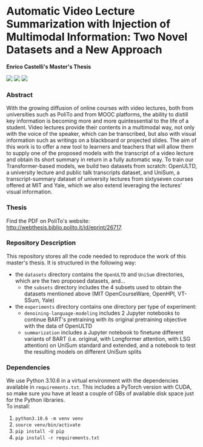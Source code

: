 # Automatic Video Lecture Summarization with Injection of Multimodal Information: Two Novel Datasets and a New Approach
**Enrico Castelli's Master's Thesis**  
  
![](https://img.shields.io/badge/Python-3.10.6-brightgreen) ![](https://img.shields.io/badge/License-GPLv3-orange) [![](https://img.shields.io/badge/PDF-Here-cyan)](http://webthesis.biblio.polito.it/id/eprint/26717)

### Abstract

With the growing diffusion of online courses with video lectures, both from universities such as PoliTo and from MOOC platforms, the ability to distill key information is becoming more and more quintessential to the life of a student. Video lectures provide their contents in a multimodal way, not only with the voice of the speaker, which can be transcribed, but also with visual information such as writings on a blackboard or projected slides. The aim of this work is to offer a new tool to learners and teachers that will allow them to supply one of the proposed models with the transcript of a video lecture and obtain its short summary in return in a fully automatic way. To train our Transformer-based models, we build two datasets from scratch: OpenULTD, a university lecture and public talk transcripts dataset, and UniSum, a transcript-summary dataset of university lectures from sixtyseven courses offered at MIT and Yale, which we also extend leveraging the lectures’ visual information.

### Thesis

Find the PDF on PoliTo's website: http://webthesis.biblio.polito.it/id/eprint/26717.

### Repository Description

This repository stores all the code needed to reproduce the work of this master's thesis. It is structured in the following way:
- the `datasets` directory contains the `OpenULTD` and `UniSum` directories, which are the two proposed datasets, and...
  - the `subsets` directory includes the 4 subsets used to obtain the datasets mentioned above (MIT OpenCourseWare, OpenHPI, VT-SSum, Yale)
- the `experiments` directory contains one directory per type of experiment:
  - `denoining-language-modeling` includes 2 Jupyter notebooks to continue BART's pretraining with its original pretraining objective with the data of OpenULTD
  - `summarization` includes a Jupyter notebook to finetune different variants of BART (i.e. original, with Longformer attention, with LSG attention) on UniSum standard and extended, and a notebook to test the resulting models on different UniSum splits

### Dependencies

We use Python 3.10.6 in a virtual environment with the dependencies available in `requirements.txt`. This includes a PyTorch version with CUDA, so make sure you have at least a couple of GBs of available disk space just for the Python libraries.  
To install:
1. `python3.10.6 -m venv venv`
2. `source venv/bin/activate`
3. `pip install -U pip`
4. `pip install -r requirements.txt`